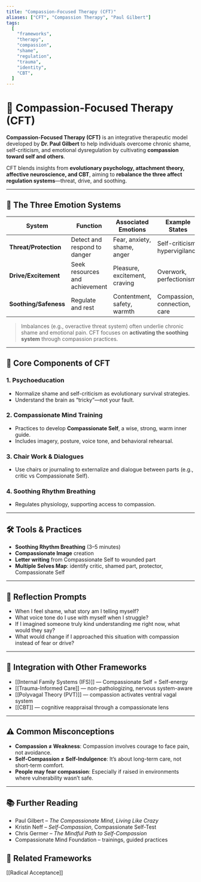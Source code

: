 ```yaml
---
title: "Compassion-Focused Therapy (CFT)"
aliases: ["CFT", "Compassion Therapy", "Paul Gilbert"]
tags:
  [
    "frameworks",
    "therapy",
    "compassion",
    "shame",
    "regulation",
    "trauma",
    "identity",
    "CBT",
  ]
---
```


<!-- @format -->

# 🌼 Compassion-Focused Therapy (CFT)

**Compassion-Focused Therapy (CFT)** is an integrative therapeutic model developed by **Dr. Paul Gilbert** to help individuals overcome chronic shame, self-criticism, and emotional dysregulation by cultivating **compassion toward self and others**.

CFT blends insights from **evolutionary psychology, attachment theory, affective neuroscience, and CBT**, aiming to **rebalance the three affect regulation systems**—threat, drive, and soothing.

---

## 🧠 The Three Emotion Systems

| System                | Function                       | Associated Emotions           | Example States                 |
| --------------------- | ------------------------------ | ----------------------------- | ------------------------------ |
| **Threat/Protection** | Detect and respond to danger   | Fear, anxiety, shame, anger   | Self-criticism, hypervigilance |
| **Drive/Excitement**  | Seek resources and achievement | Pleasure, excitement, craving | Overwork, perfectionism        |
| **Soothing/Safeness** | Regulate and rest              | Contentment, safety, warmth   | Compassion, connection, care   |

> Imbalances (e.g., overactive threat system) often underlie chronic shame and emotional pain. CFT focuses on **activating the soothing system** through compassion practices.

---

## 💠 Core Components of CFT

### 1. **Psychoeducation**

- Normalize shame and self-criticism as evolutionary survival strategies.
- Understand the brain as “tricky”—not your fault.

### 2. **Compassionate Mind Training**

- Practices to develop **Compassionate Self**, a wise, strong, warm inner guide.
- Includes imagery, posture, voice tone, and behavioral rehearsal.

### 3. **Chair Work & Dialogues**

- Use chairs or journaling to externalize and dialogue between parts (e.g., critic vs Compassionate Self).

### 4. **Soothing Rhythm Breathing**

- Regulates physiology, supporting access to compassion.

---

## 🛠️ Tools & Practices

- **Soothing Rhythm Breathing** (3–5 minutes)
- **Compassionate Image** creation
- **Letter writing** from Compassionate Self to wounded part
- **Multiple Selves Map**: identify critic, shamed part, protector, Compassionate Self

---

## 💬 Reflection Prompts

- When I feel shame, what story am I telling myself?
- What voice tone do I use with myself when I struggle?
- If I imagined someone truly kind understanding me right now, what would they say?
- What would change if I approached this situation with compassion instead of fear or drive?

---

## 🔄 Integration with Other Frameworks

- [[Internal Family Systems (IFS)]] — Compassionate Self = Self-energy
- [[Trauma-Informed Care]] — non-pathologizing, nervous system-aware
- [[Polyvagal Theory (PVT)]] — compassion activates ventral vagal system
- [[CBT]] — cognitive reappraisal through a compassionate lens

---

## ⚠️ Common Misconceptions

- **Compassion ≠ Weakness**: Compassion involves courage to face pain, not avoidance.
- **Self-Compassion ≠ Self-Indulgence**: It’s about long-term care, not short-term comfort.
- **People may fear compassion**: Especially if raised in environments where vulnerability wasn’t safe.

---

## 📚 Further Reading

- Paul Gilbert – _The Compassionate Mind_, _Living Like Crazy_
- Kristin Neff – _Self-Compassion_, Compassionate Self-Test
- Chris Germer – _The Mindful Path to Self-Compassion_
- Compassionate Mind Foundation – trainings, guided practices

## 🔗 Related Frameworks

[[Radical Acceptance]]

